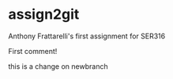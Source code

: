 # assign2git
Anthony Frattarelli's first assignment for SER316

First comment!

this is a change on newbranch
